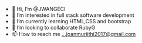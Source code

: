 - 👋 Hi, I’m @JWANGECI
- 👀 I’m interested in full stack software development
- 🌱 I’m currently learning HTML,CSS and bootstrap
- 💞️ I’m looking to collaborate RubyG
- 📫 How to reach me ...joanmuriithi2017@gmail.com

<!---
JWANGECI/JWANGECI is a ✨ special ✨ repository because its `README.md` (this file) appears on your GitHub profile.
You can click the Preview link to take a look at your changes.
--->

